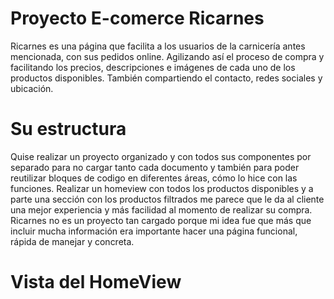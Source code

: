 # Proyecto E-comerce Ricarnes
Ricarnes es una página que facilita a los usuarios de la carnicería antes mencionada, con sus pedidos online. Agilizando así el proceso de compra y facilitando los precios, descripciones e imágenes de cada uno de los productos disponibles. También compartiendo el contacto, redes sociales y ubicación.
# Su estructura
Quise realizar un proyecto organizado y con todos sus componentes por separado para no cargar tanto cada documento y también para poder reutilizar bloques de codigo en diferentes áreas, cómo lo hice con las funciones. Realizar un homeview con todos los productos disponibles y a parte una sección con los productos filtrados me parece que le da al cliente una mejor experiencia y más facilidad al momento de realizar su compra. Ricarnes no es un proyecto tan cargado porque mi idea fue que más que incluir mucha información era importante hacer una página funcional, rápida de manejar y concreta. 

# Vista del HomeView
